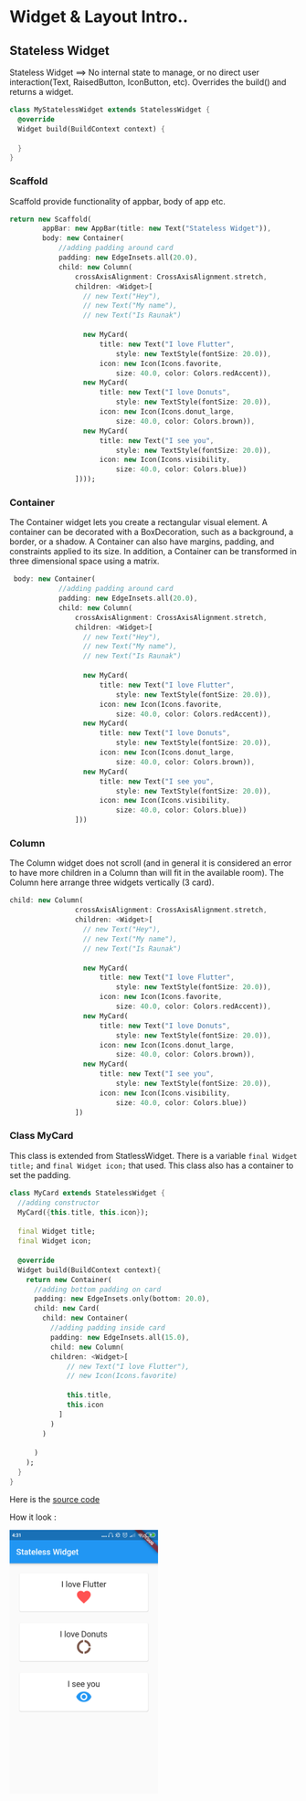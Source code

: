 # Widget & Layout Intro..

## Stateless Widget

Stateless Widget ==> No internal state to manage, or no direct user interaction(Text, RaisedButton, IconButton, etc).
Overrides the build() and returns a widget.

```dart
class MyStatelessWidget extends StatelessWidget {
  @override
  Widget build(BuildContext context) {
    
  }
}
``` 

### Scaffold
Scaffold provide functionality of appbar, body of app etc.

```dart
return new Scaffold(
        appBar: new AppBar(title: new Text("Stateless Widget")),
        body: new Container(
            //adding padding around card
            padding: new EdgeInsets.all(20.0),
            child: new Column(
                crossAxisAlignment: CrossAxisAlignment.stretch,
                children: <Widget>[
                  // new Text("Hey"),
                  // new Text("My name"),
                  // new Text("Is Raunak")

                  new MyCard(
                      title: new Text("I love Flutter",
                          style: new TextStyle(fontSize: 20.0)),
                      icon: new Icon(Icons.favorite,
                          size: 40.0, color: Colors.redAccent)),
                  new MyCard(
                      title: new Text("I love Donuts",
                          style: new TextStyle(fontSize: 20.0)),
                      icon: new Icon(Icons.donut_large,
                          size: 40.0, color: Colors.brown)),
                  new MyCard(
                      title: new Text("I see you",
                          style: new TextStyle(fontSize: 20.0)),
                      icon: new Icon(Icons.visibility,
                          size: 40.0, color: Colors.blue))
                ])));
```

### Container

The Container widget lets you create a rectangular visual element. A container can be decorated with a BoxDecoration, such as a background, a border, or a shadow. A Container can also have margins, padding, and constraints applied to its size. In addition, a Container can be transformed in three dimensional space using a matrix.

```dart
 body: new Container(
            //adding padding around card
            padding: new EdgeInsets.all(20.0),
            child: new Column(
                crossAxisAlignment: CrossAxisAlignment.stretch,
                children: <Widget>[
                  // new Text("Hey"),
                  // new Text("My name"),
                  // new Text("Is Raunak")

                  new MyCard(
                      title: new Text("I love Flutter",
                          style: new TextStyle(fontSize: 20.0)),
                      icon: new Icon(Icons.favorite,
                          size: 40.0, color: Colors.redAccent)),
                  new MyCard(
                      title: new Text("I love Donuts",
                          style: new TextStyle(fontSize: 20.0)),
                      icon: new Icon(Icons.donut_large,
                          size: 40.0, color: Colors.brown)),
                  new MyCard(
                      title: new Text("I see you",
                          style: new TextStyle(fontSize: 20.0)),
                      icon: new Icon(Icons.visibility,
                          size: 40.0, color: Colors.blue))
                ]))
```

### Column

The Column widget does not scroll (and in general it is considered an error to have more children in a Column than will fit in the available room).
The Column here arrange three widgets vertically (3 card).

```dart
child: new Column(
                crossAxisAlignment: CrossAxisAlignment.stretch,
                children: <Widget>[
                  // new Text("Hey"),
                  // new Text("My name"),
                  // new Text("Is Raunak")

                  new MyCard(
                      title: new Text("I love Flutter",
                          style: new TextStyle(fontSize: 20.0)),
                      icon: new Icon(Icons.favorite,
                          size: 40.0, color: Colors.redAccent)),
                  new MyCard(
                      title: new Text("I love Donuts",
                          style: new TextStyle(fontSize: 20.0)),
                      icon: new Icon(Icons.donut_large,
                          size: 40.0, color: Colors.brown)),
                  new MyCard(
                      title: new Text("I see you",
                          style: new TextStyle(fontSize: 20.0)),
                      icon: new Icon(Icons.visibility,
                          size: 40.0, color: Colors.blue))
                ])
```

### Class MyCard

This class is extended from StatlessWidget. There is a variable ``final Widget title;`` and ``final Widget icon;`` that used. This class also has a container to set the padding. 


```dart
class MyCard extends StatelessWidget {
  //adding constructor
  MyCard({this.title, this.icon});

  final Widget title;
  final Widget icon;

  @override
  Widget build(BuildContext context){
    return new Container(
      //adding bottom padding on card
      padding: new EdgeInsets.only(bottom: 20.0),
      child: new Card(
        child: new Container(
          //adding padding inside card
          padding: new EdgeInsets.all(15.0),
          child: new Column(
          children: <Widget>[
              // new Text("I love Flutter"),
              // new Icon(Icons.favorite)

              this.title,
              this.icon
            ]
          )
        )
        
      )
    );
  }
}
```

Here is the [source code](https://github.com/kmalmaulana/PraxisAcademy/blob/master/novice/02-02/stateless_widget/lib/main.dart)

How it look :

<img src="images/stateless_widgets.png" width="260">


